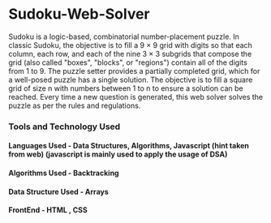 # Sudoku-Web-Solver

Sudoku is a logic-based, combinatorial number-placement puzzle. In classic Sudoku, the objective is to fill a 9 × 9 grid with digits so that each column, each row, and each of the nine 3 × 3 subgrids that compose the grid (also called "boxes", "blocks", or "regions") contain all of the digits from 1 to 9. The puzzle setter provides a partially completed grid, which for a well-posed puzzle has a single solution. The objective is to fill a square grid of size n with numbers between 1 to n to ensure a solution can be reached. Every time a new question is generated, this web solver solves the puzzle as per the rules and regulations. 

### Tools and Technology Used

#### Languages Used - Data Structures, Algorithms, Javascript (hint taken from web) (javascript is mainly used to apply the usage of DSA)
#### Algorithms Used - Backtracking
#### Data Structure Used - Arrays
#### FrontEnd - HTML , CSS
